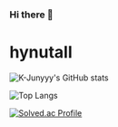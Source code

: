 ### Hi there 👋

<!--
**hyuntall/hyuntall** is a ✨ _special_ ✨ repository because its `README.md` (this file) appears on your GitHub profile.

Here are some ideas to get you started:

- 🔭 I’m currently working on ...
- 🌱 I’m currently learning ...
- 👯 I’m looking to collaborate on ...
- 🤔 I’m looking for help with ...
- 💬 Ask me about ...
- 📫 How to reach me: ...
- 😄 Pronouns: ...
- ⚡ Fun fact: ...
-->
# hynutall
![K-Junyyy's GitHub stats](https://github-readme-stats.vercel.app/api?username=hyuntall&show_icons=true&theme=cobalt) 

![Top Langs](https://github-readme-stats.vercel.app/api/top-langs/?username=hyuntall&layout=compact&theme=cobalt)

[![Solved.ac Profile](http://mazassumnida.wtf/api/v2/generate_badge?boj=hyuntall)](https://solved.ac/hyuntall/)
